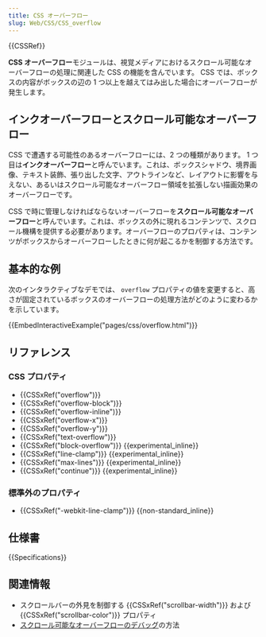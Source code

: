 ```yaml
---
title: CSS オーバーフロー
slug: Web/CSS/CSS_overflow
---
```


{{CSSRef}}

**CSS オーバーフロー**モジュールは、視覚メディアにおけるスクロール可能なオーバーフローの処理に関連した CSS の機能を含んでいます。 CSS では、ボックスの内容がボックスの辺の 1 つ以上を越えてはみ出した場合にオーバーフローが発生します。

## インクオーバーフローとスクロール可能なオーバーフロー

CSS で遭遇する可能性のあるオーバーフローには、2 つの種類があります。 1 つ目は**インクオーバーフロー**と呼んでいます。これは、ボックスシャドウ、境界画像、テキスト装飾、張り出した文字、アウトラインなど、レイアウトに影響を与えない、あるいはスクロール可能なオーバーフロー領域を拡張しない描画効果のオーバーフローです。

CSS で時に管理しなければならないオーバーフローを**スクロール可能なオーバーフロー**と呼んでいます。これは、ボックスの外に現れるコンテンツで、スクロール機構を提供する必要があります。オーバーフローのプロパティは、コンテンツがボックスからオーバーフローしたときに何が起こるかを制御する方法です。

## 基本的な例

次のインタラクティブなデモでは、 `overflow` プロパティの値を変更すると、高さが固定されているボックスのオーバーフローの処理方法がどのように変わるかを示しています。

{{EmbedInteractiveExample("pages/css/overflow.html")}}

## リファレンス

### CSS プロパティ

- {{CSSxRef("overflow")}}
- {{CSSxRef("overflow-block")}}
- {{CSSxRef("overflow-inline")}}
- {{CSSxRef("overflow-x")}}
- {{CSSxRef("overflow-y")}}
- {{CSSxRef("text-overflow")}}
- {{CSSxRef("block-overflow")}} {{experimental_inline}}
- {{CSSxRef("line-clamp")}} {{experimental_inline}}
- {{CSSxRef("max-lines")}} {{experimental_inline}}
- {{CSSxRef("continue")}} {{experimental_inline}}

### 標準外のプロパティ

- {{CSSxRef("-webkit-line-clamp")}} {{non-standard_inline}}

## 仕様書

{{Specifications}}

## 関連情報

- スクロールバーの外見を制御する {{CSSxRef("scrollbar-width")}} および {{CSSxRef("scrollbar-color")}} プロパティ
- [スクロール可能なオーバーフローのデバッグ](/ja/docs/Tools/Page_Inspector/How_to/Debug_Scrollable_Overflow)の方法
